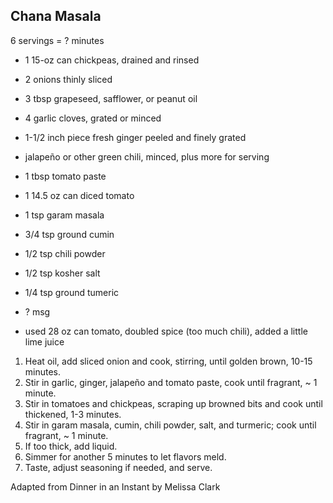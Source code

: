 ## Chana Masala

6 servings = ? minutes

* 1 15-oz can chickpeas, drained and rinsed
* 2 onions thinly sliced
* 3 tbsp grapeseed, safflower, or peanut oil
* 4 garlic cloves, grated or minced
* 1-1/2 inch piece fresh ginger peeled and finely grated
* jalapeño or other green chili, minced, plus more for serving
* 1 tbsp tomato paste
* 1 14.5 oz can diced tomato
* 1 tsp garam masala
* 3/4 tsp ground cumin
* 1/2 tsp chili powder
* 1/2 tsp kosher salt
* 1/4 tsp ground tumeric
* ? msg

* used 28 oz can tomato, doubled spice (too much chili), added a little lime juice

1. Heat oil, add sliced onion and cook, stirring, until golden brown, 10-15 minutes.
2. Stir in garlic, ginger, jalapeño and tomato paste, cook until fragrant, ~ 1 minute.
3. Stir in tomatoes and chickpeas, scraping up browned bits and cook until thickened, 1-3 minutes.
4. Stir in garam masala, cumin, chili powder, salt, and turmeric; cook until fragrant, ~ 1 minute.
5. If too thick, add liquid.
6. Simmer for another 5 minutes to let flavors meld.
7. Taste, adjust seasoning if needed, and serve.

Adapted from Dinner in an Instant by Melissa Clark
